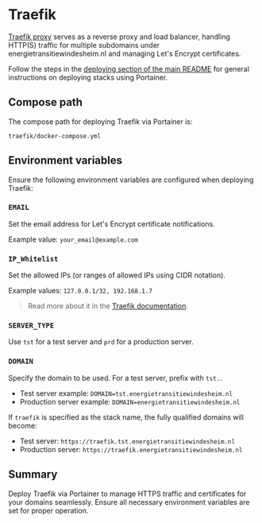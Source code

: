# Traefik

[Traefik proxy](https://traefik.io/traefik/) serves as a reverse proxy and load balancer, handling HTTP(S) traffic for multiple subdomains under energietransitiewindesheim.nl and managing Let's Encrypt certificates.

Follow the steps in the [deploying section of the main README](../README.md#deploying-stacks-with-portainer) for general instructions on deploying stacks using Portainer.

## Compose path

The compose path for deploying Traefik via Portainer is:

```plaintext
traefik/docker-compose.yml
```

## Environment variables

Ensure the following environment variables are configured when deploying Traefik:

### `EMAIL`

Set the email address for Let's Encrypt certificate notifications.

Example value: `your_email@example.com`

### `IP_Whitelist`

Set the allowed IPs (or ranges of allowed IPs using CIDR notation).

Example values: `127.0.0.1/32, 192.168.1.7`

> Read more about it in the [Traefik documentation](https://doc.traefik.io/traefik/middlewares/http/ipwhitelist/).

### `SERVER_TYPE`

Use `tst` for a test server and `prd` for a production server.

### `DOMAIN`

Specify the domain to be used. For a test server, prefix with `tst.`.

* Test server example: `DOMAIN=tst.energietransitiewindesheim.nl`
* Production server example: `DOMAIN=energietransitiewindesheim.nl`

If `traefik` is specified as the stack name, the fully qualified domains will become:

* Test server: `https://traefik.tst.energietransitiewindesheim.nl`
* Production server: `https://traefik.energietransitiewindesheim.nl`

## Summary

Deploy Traefik via Portainer to manage HTTPS traffic and certificates for your domains seamlessly. Ensure all necessary environment variables are set for proper operation.

